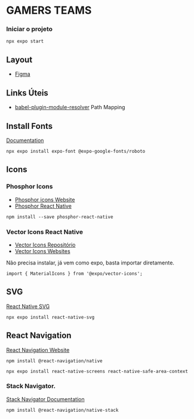 # GAMERS TEAMS

### Iniciar o projeto

```shell
npx expo start
```

## Layout

- [Figma](<https://www.figma.com/design/6ThwWfXIiXEERQif56WtU0/Ignite-Teams-(Community)>)

## Links Úteis

- [babel-plugin-module-resolver](https://github.com/tleunen/babel-plugin-module-resolver) Path Mapping

## Install Fonts

[Documentation](https://docs.expo.dev/develop/user-interface/fonts/)

```
npx expo install expo-font @expo-google-fonts/roboto
```

## Icons

### Phosphor Icons

- [Phosphor icons Website](https://phosphoricons.com/)
- [Phosphor React Native](https://github.com/duongdev/phosphor-react-native)

```
npm install --save phosphor-react-native
```

### Vector Icons React Native

- [Vector Icons Repositório](https://github.com/oblador/react-native-vector-icons)
- [Vector Icons Websites](https://oblador.github.io/react-native-vector-icons/)

Não precisa instalar, já vem como expo, basta importar diretamente.

```
import { MaterialIcons } from '@expo/vector-icons';
```

## SVG

[React Native SVG](https://docs.expo.dev/versions/latest/sdk/svg/)

```
npx expo install react-native-svg
```

## React Navigation

[React Navigation Website](https://reactnavigation.org/)

```
npm install @react-navigation/native
```

```
npx expo install react-native-screens react-native-safe-area-context
```

### Stack Navigator.

[Stack Navigator Documentation](https://reactnavigation.org/docs/stack-navigator/)

```
npm install @react-navigation/native-stack
```
